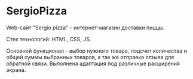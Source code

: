 # SergioPizza

Web-сайт "Sergio pizza" - интернет-магазин доставки пиццы.

Стек технологий: HTML, CSS, JS.

Основной функционал - выбор нужного товара, подсчет количества и общей суммы выбранных товаров, а так же отправка отзыва для обратной связи. Выполнена адаптация под различные расширения экрана.
